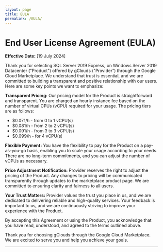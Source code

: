```yaml
---
layout: page
title: EULA
permalink: /EULA/
---
```


# End User License Agreement (EULA)

**Effective Date:** [19 July 2024]

Thank you for selecting SQL Server 2019 Express, on Windows Server 2019 Datacenter ("Product") offered by gClouds ("Provider") through the Google Cloud Marketplace. We understand that trust is essential, and we are committed to building a transparent and positive relationship with our users. Here are some key points we want to emphasize:

**Transparent Pricing:** Our pricing model for the Product is straightforward and transparent. You are charged an hourly instance fee based on the number of virtual CPUs (vCPU) required for your usage. The pricing tiers are as follows:
- $0.071/h - from 0 to 1 vCPU(s)
- $0.081/h - from 2 to 2 vCPU(s)
- $0.091/h - from 3 to 3 vCPU(s)
- $0.099/h - for 4 vCPU(s)

**Flexible Payment:** You have the flexibility to pay for the Product on a pay-as-you-go basis, enabling you to scale your usage according to your needs. There are no long-term commitments, and you can adjust the number of vCPUs as necessary.

**Price Adjustment Notification:** Provider reserves the right to adjust the pricing of the Product. Any changes to pricing will be communicated transparently through updates to the marketplace product page. We are committed to ensuring clarity and fairness to all users.

**Your Trust Matters:** Provider values the trust you place in us, and we are dedicated to delivering reliable and high-quality services. Your feedback is important to us, and we are continuously striving to improve your experience with the Product.

By accepting this Agreement or using the Product, you acknowledge that you have read, understood, and agreed to the terms outlined above.

Thank you for choosing gClouds through the Google Cloud Marketplace. We are excited to serve you and help you achieve your goals.

---
